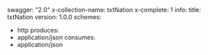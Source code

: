 swagger: "2.0"
x-collection-name: txtNation
x-complete: 1
info:
  title: txtNation
  version: 1.0.0
schemes:
- http
produces:
- application/json
consumes:
- application/json